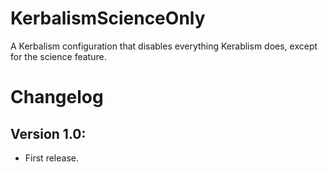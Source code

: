 # KerbalismScienceOnly

A Kerbalism configuration that disables everything Kerablism does, except for the science feature.


# Changelog

## Version 1.0:

* First release.

